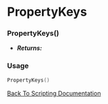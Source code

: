 # PropertyKeys

### PropertyKeys()
- ***Returns:*** 

### Usage

```Lua
PropertyKeys()
```


[Back To Scripting Documentation](../README.md)
